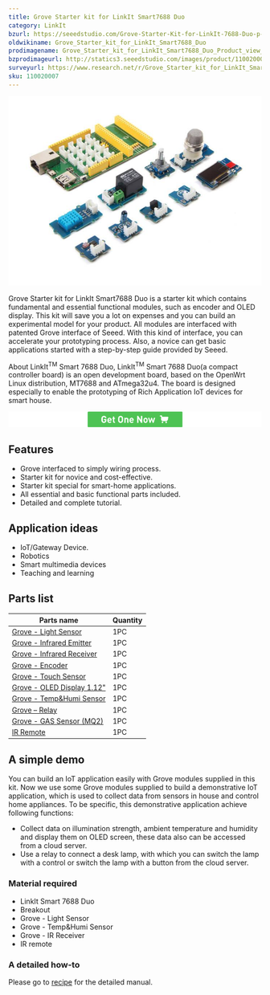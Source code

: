 ```yaml
---
title: Grove Starter kit for LinkIt Smart7688 Duo
category: LinkIt
bzurl: https://seeedstudio.com/Grove-Starter-Kit-for-LinkIt-7688-Duo-p-2551.html
oldwikiname: Grove_Starter_kit_for_LinkIt_Smart7688_Duo
prodimagename: Grove_Starter_kit_for_LinkIt_Smart7688_Duo_Product_view_1200_s.jpg
bzprodimageurl: http://statics3.seeedstudio.com/images/product/110020007 1.jpg
surveyurl: https://www.research.net/r/Grove_Starter_kit_for_LinkIt_Smart7688_Duo
sku: 110020007
---
```


![](https://github.com/SeeedDoc/WikiMigrationSync/raw/master/docs/assets/Grove_Starter_kit_for_LinkIt_Smart7688_Duo/img/Grove_Starter_kit_for_LinkIt_Smart7688_Duo_Product_view_1200_s.jpg)

Grove Starter kit for LinkIt Smart7688 Duo is a starter kit which contains fundamental and essential functional modules, such as encoder and OLED display. This kit will save you a lot on expenses and you can build an experimental model for your product. All modules are interfaced with patented Grove interface of Seeed. With this kind of interface, you can accelerate your prototyping process. Also, a novice can get basic applications started with a step-by-step guide provided by Seeed.

About LinkIt<sup>TM</sup> Smart 7688 Duo, LinkIt<sup>TM</sup> Smart 7688 Duo(a compact controller board) is an open development board, based on the OpenWrt Linux distribution, MT7688 and ATmega32u4. The board is designed especially to enable the prototyping of Rich Application IoT devices for smart house.

[![](https://github.com/SeeedDoc/WikiMigrationSync/raw/master/docs/assets/common/Get_One_Now_Banner.png)](http://www.seeedstudio.com/depot/Grove-Starter-Kit-for-LinkIt-7688-Duo-p-2551.html)

Features
--------

-   Grove interfaced to simply wiring process.
-   Starter kit for novice and cost-effective.
-   Starter kit special for smart-home applications.
-   All essential and basic functional parts included.
-   Detailed and complete tutorial.

Application ideas
-----------------

-   IoT/Gateway Device.
-   Robotics
-   Smart multimedia devices
-   Teaching and learning

Parts list
----------

| Parts name                                                                                                 | Quantity |
|------------------------------------------------------------------------------------------------------------|----------|
| [Grove - Light Sensor](http://www.seeedstudio.com/depot/Grove-Light-Sensor-p-746.html?cPath=25_27)         | 1PC      |
| [Grove - Infrared Emitter](http://www.seeedstudio.com/depot/Grove-Infrared-Emitter-p-993.html?cPath=19_23) | 1PC      |
| [Grove - Infrared Receiver](http://www.seeedstudio.com/depot/Grove-Infrared-Receiver-p-994.html)           | 1PC      |
| [Grove - Encoder](http://www.seeedstudio.com/depot/Grove-Encoder-p-1352.html)                              | 1PC      |
| [Grove - Touch Sensor](http://www.seeedstudio.com/depot/Grove-Touch-Sensor-p-747.html)                     | 1PC      |
| [Grove - OLED Display 1.12"](http://www.seeedstudio.com/depot/Grove-OLED-Display-112-p-781.html)           | 1PC      |
| [Grove - Temp&Humi Sensor](http://www.seeedstudio.com/depot/Grove-TempHumi-Sensor-p-745.html)              | 1PC      |
| [Grove – Relay](http://www.seeedstudio.com/depot/Grove-Relay-p-769.html)                                   | 1PC      |
| [Grove - GAS Sensor (MQ2)](http://www.seeedstudio.com/depot/Grove-Gas-SensorMQ2-p-937.html)                | 1PC      |
| [IR Remote](http://www.seeedstudio.com/depot/DSLR-Universal-Interval-IR-Remote-p-1927.html)                | 1PC      |

A simple demo
-------------

You can build an IoT application easily with Grove modules supplied in this kit. Now we use some Grove modules supplied to build a demonstrative IoT application, which is used to collect data from sensors in house and control home appliances. To be specific, this demonstrative application achieve following functions:

-   Collect data on illumination strength, ambient temperature and humidity and display them on OLED screen, these data also can be accessed from a cloud server.
-   Use a relay to connect a desk lamp, with which you can switch the lamp with a control or switch the lamp with a button from the cloud server.

### Material required

-   LinkIt Smart 7688 Duo
-   Breakout
-   Grove - Light Sensor
-   Grove - Temp&Humi Sensor
-   Grove - IR Receiver
-   IR remote

### A detailed how-to

Please go to [recipe](http://www.seeedstudio.com/recipe/428-built-an-iot-application-with-smart-linkit-7688.html) for the detailed manual.


<!-- This Markdown file was created from http://www.seeedstudio.com/wiki/Grove_Starter_kit_for_LinkIt_Smart7688_Duo -->
